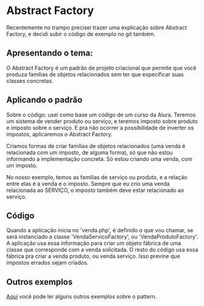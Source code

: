 # Abstract Factory

Recentemente no trampo precisei trazer uma explicação sobre Abstract Factory, e decidi subir o código de exemplo no git também.

## Apresentando o tema:
O Abstract Factory é um padrão de projeto criacional que permite que você produza famílias de objetos relacionados sem ter que especificar suas classes concretas.

## Aplicando o padrão
Sobre o código: usei como base um código de um curso da Alura. Teremos um sistema de vender produto ou serviço, e teremos imposto sobre produto e imposto sobre o serviço. E pra não ocorrer a possibilidade de inverter os impostos, aplicaremos o Abstract Factory.

Criamos formas de criar famílias de objetos relacionados (uma venda é relacionada com um imposto, de alguma forma), só que não estou informando a implementação concreta. Só estou criando uma venda, com um imposto.

No nosso exemplo, temos as famílias de serviço ou produto, e a relação entre elas é a venda e o imposto. Sempre que eu crio uma venda relacionada ao SERVIÇO, o imposto também deve estar relacionado ao serviço.

## Código
Quando a aplicação inicia no 'venda.php', é definido o que vou chamar, se será instanciado a classe 'VendaServicoFactory', ou 'VendaProdutoFactory'. A aplicação usa essa informação para criar um objeto fábrica de uma classe que corresponde com a venda solicitada. O resto do código usa essa fábrica pra criar a venda produto, ou venda serviço. Isso previne que impostos errados sejam criados.
## Outros exemplos
[Aqui](https://refactoring.guru/design-patterns/abstract-factory) você pode ler alguns outros exemplos sobre o pattern.
